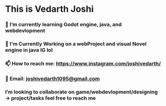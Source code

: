 # This is Vedarth Joshi
### 🔭 I’m currently learning Godot engine, java, and webdevlopment
### 🌱 I'm Currently Working on a webProject and visual Novel engine in java IG lol
### 📫 How to reach me: https://www.instagram.com/joshivedarth/
### 💬 Email: joshivedarth1095@gmail.com 
### I’m looking to collaborate on game/webdevlopment/designing -> project/tasks feel free to reach me

<!--
**vedarthjoshi/vedarthjoshi** is a ✨ _special_ ✨ repository because its `README.md` (this file) appears on your GitHub profile.

Here are some ideas to get you started:

- 🔭 I’m currently working on ...
- 🌱 I’m currently learning ...
- 👯 I’m looking to collaborate on ...
- 🤔 I’m looking for help with ...
- 💬 Ask me about ...
- 📫 How to reach me: ...
- 😄 Pronouns: ...
- ⚡ Fun fact: ...
-->
